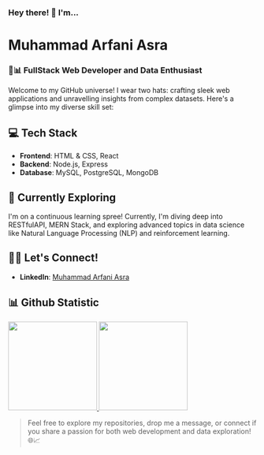 <!--
**ArfaniAsra/ArfaniAsra** is a ✨ _special_ ✨ repository because its `README.md` (this file) appears on your GitHub profile.

Here are some ideas to get you started:

- 🔭 I’m currently working on ...
- 🌱 I’m currently learning ...
- 👯 I’m looking to collaborate on ...
- 🤔 I’m looking for help with ...
- 💬 Ask me about ...
- 📫 How to reach me: ...
- 😄 Pronouns: ...
- ⚡ Fun fact: ...
-->
### Hey there! 👋 I'm...
# Muhammad Arfani Asra
### 🚀📊 FullStack Web Developer and Data Enthusiast

Welcome to my GitHub universe! I wear two hats: crafting sleek web applications and unravelling insights from complex datasets. Here's a glimpse into my diverse skill set:

## 💻 Tech Stack

- **Frontend**: HTML & CSS, React
- **Backend**: Node.js, Express
- **Database**: MySQL, PostgreSQL, MongoDB
<!--
- **Data Analysis**: Python, Pandas, NumPy
- **Data Visualization**: Matplotlib, Seaborn, Plotly
- **Tools**: Git, Docker, Jupyter, Google Collab
- **Cloud**: AWS
-->

<!--
## 🚀 Projects

Dive into a blend of my projects:

1. [Web Project One](link-to-web-project-one) - Brief description.
2. [Web Project Two](link-to-web-project-two) - Brief description.
3. [Data Project One](link-to-data-project-one) - Brief description.
4. [Data Project Two](link-to-data-project-two) - Brief description.
-->
## 🌱 Currently Exploring

I'm on a continuous learning spree! Currently, I'm diving deep into RESTfulAPI, MERN Stack, and exploring advanced topics in data science like Natural Language Processing (NLP) and reinforcement learning.

## 👯‍♂️ Let's Connect!

- **LinkedIn**: [Muhammad Arfani Asra](https://www.linkedin.com/in/arfaniasra/)
<!--
- **Portfolio**: [Your Portfolio Website](https://www.your-portfolio.com/)
- **Blog**: [Your Tech Blog](https://www.your-techblog.com/)
- **Kaggle**: [Your Kaggle Profile](https://www.kaggle.com/your-kaggle-username)
-->

## 📊 Github Statistic
<p align="left">
<a href="https://github.com/ArfaniAsra">
  <img height="180em" src="https://github-readme-stats-eight-theta.vercel.app/api?username=ArfaniAsra&show_icons=true&theme=algolia&include_all_commits=true&count_private=true"/>
  <img height="180em" src="https://github-readme-stats-eight-theta.vercel.app/api/top-langs/?username=ArfaniAsra&layout=compact&layout=compact&theme=algolia"/>
</a>
</p>

> Feel free to explore my repositories, drop me a message, or connect if you share a passion for both web development and data exploration! 🌐📈
